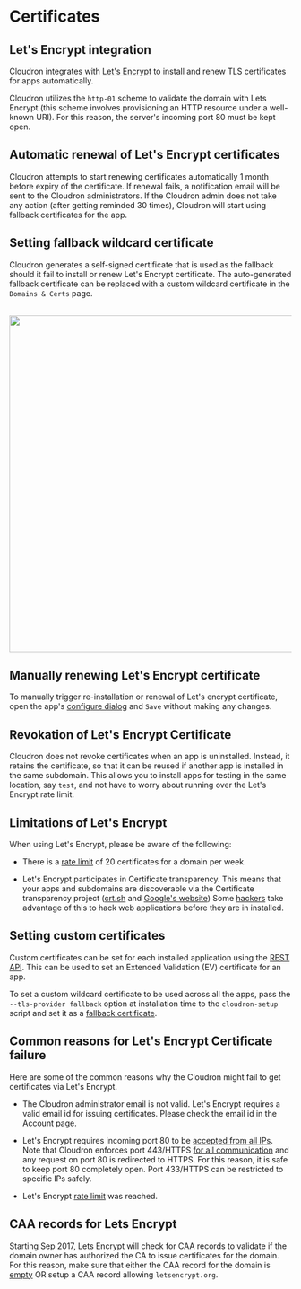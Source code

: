 # Certificates

## Let's Encrypt integration

Cloudron integrates with [Let's Encrypt](http://letsencrypt.org/) to install
and renew TLS certificates for apps automatically.

Cloudron utilizes the `http-01` scheme to validate the domain with Lets Encrypt (this
scheme involves provisioning an HTTP resource under a well-known URI). For this reason,
the server's incoming port 80 must be kept open.

## Automatic renewal of Let's Encrypt certificates

Cloudron attempts to start renewing certificates automatically 1 month before expiry of the
certificate. If renewal fails, a notification email will be sent to the Cloudron administrators.
If the Cloudron admin does not take any action (after getting reminded 30 times), Cloudron will start
using fallback certificates for the app.

## Setting fallback wildcard certificate

Cloudron generates a self-signed certificate that is used as the fallback should it fail
to install or renew Let's Encrypt certificate. The auto-generated fallback certificate
can be replaced with a custom wildcard certificate in the `Domains & Certs` page.

<br/>

<center>
<img src="/img/cert-fallback.png" class="shadow" width="600px">
</center>


## Manually renewing Let's Encrypt certificate

To manually trigger re-installation or renewal of Let's encrypt certificate, open the
app's [configure dialog](/documentation/apps/#re-configuring-an-app) and `Save` without
making any changes.

## Revokation of Let's Encrypt Certificate

Cloudron does not revoke certificates when an app is uninstalled. Instead, it retains the
certificate, so that it can be reused if another app is installed in the same
subdomain. This allows you to install apps for testing in the same location, say `test`,
and not have to worry about running over the Let's Encrypt rate limit.

## Limitations of Let's Encrypt

When using Let's Encrypt, please be aware of the following:

* There is a [rate limit](https://letsencrypt.org/docs/rate-limits/) of 20 certificates
  for a domain per week.

* Let's Encrypt participates in Certificate transparency. This means that your apps and
  subdomains are discoverable via the Certificate transparency project ([crt.sh](https://crt.sh/)
  and [Google's website](https://transparencyreport.google.com/https/certificates)) Some [hackers](https://www.golem.de/news/certificate-transparency-hacking-web-applications-before-they-are-installed-1707-129172.html) take advantage of this to   hack web applications
  before they are in installed.

## Setting custom certificates

Custom certificates can be set for each installed application using the [REST API](/documentation/developer/api/#configure-app).
This can be used to set an Extended Validation (EV) certificate for an app.

To set a custom wildcard certificate to be used across all the apps, pass the
`--tls-provider fallback` option at installation time to the `cloudron-setup` script
and set it as a [fallback certificate](/documentation/certificates/#setting-fallback-wildcard-certificate).

## Common reasons for Let's Encrypt Certificate failure

Here are some of the common reasons why the Cloudron might fail to get certificates via
Let's Encrypt.

* The Cloudron administrator email is not valid. Let's Encrypt requires a valid email id
  for issuing certificates. Please check the email id in the Account page.

* Let's Encrypt requires incoming port 80 to be [accepted from all IPs](https://community.letsencrypt.org/t/ip-addresses-le-is-validating-from-to-build-firewall-rule/5410/5). Note that Cloudron enforces
  port 443/HTTPS [for all communication](https://cloudron.io/documentation/security/#ssl-security) and
  any request on port 80 is redirected to HTTPS. For this reason, it is safe to keep port 80 completely open.
  Port 433/HTTPS can be restricted to specific IPs safely.

* Let's Encrypt [rate limit](https://letsencrypt.org/docs/rate-limits/) was reached.

## CAA records for Lets Encrypt

Starting Sep 2017, Lets Encrypt will check for CAA records to validate if the domain owner
has authorized the CA to issue certificates for the domain. For this reason, make sure that
either the CAA record for the domain is [empty](https://community.letsencrypt.org/t/how-to-use-without-caa/38539/2)
OR setup a CAA record allowing `letsencrypt.org`.


